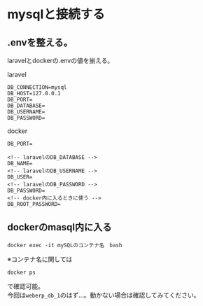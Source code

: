 # mysqlと接続する

## .envを整える。
laravelとdockerの.envの値を揃える。

laravel
```
DB_CONNECTION=mysql
DB_HOST=127.0.0.1
DB_PORT=
DB_DATABASE=
DB_USERNAME=
DB_PASSWORD=
```
docker
```
DB_PORT=

<!-- laravelのDB_DATABASE -->
DB_NAME=
<!-- laravelのDB_USERNAME -->
DB_USER=
<!-- laravelのDB_PASSWORD -->
DB_PASSWORD=
<!-- docker内に入るときに使う -->
DB_ROOT_PASSWORD=
```

## dockerのmasql内に入る
```
docker exec -it mySQLのコンテナ名　bash
```

※コンテナ名に関しては
```
docker ps
```
で確認可能。  
今回は`weberp_db_1`のはず…。動かない場合は確認してみてください。
